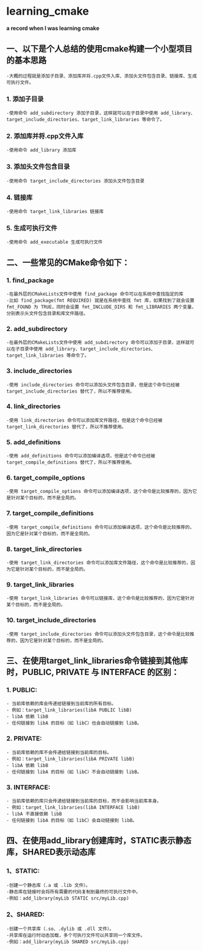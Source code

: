 # learning_cmake

**a record when I was learning cmake**

## 一、以下是个人总结的使用cmake构建一个小型项目的基本思路

    -大概的过程就是添加子目录、添加库并将.cpp文件入库、添加头文件包含目录、链接库、生成可执行文件。

### 1. 添加子目录

    -使用命令 add_subdirectory 添加子目录，这样就可以在子目录中使用 add_library、target_include_directories、target_link_libraries 等命令了。

### 2. 添加库并将.cpp文件入库

    -使用命令 add_library 添加库

### 3. 添加头文件包含目录

    -使用命令 target_include_directories 添加头文件包含目录

### 4. 链接库

    -使用命令 target_link_libraries 链接库

### 5. 生成可执行文件

    -使用命令 add_executable 生成可执行文件

## 二、一些常见的CMake命令如下：

### 1. find_package

    -在最外层的CMakeLists文件中使用 find_package 命令可以在系统中查找指定的库
    -比如 find_package(fmt REQUIRED) 就是在系统中查找 fmt 库，如果找到了就会设置 fmt_FOUND 为 TRUE，同时会设置 fmt_INCLUDE_DIRS 和 fmt_LIBRARIES 两个变量，分别表示头文件包含目录和库文件路径。

### 2. add_subdirectory

    -在最外层的CMakeLists文件中使用 add_subdirectory 命令可以添加子目录，这样就可以在子目录中使用 add_library、target_include_directories、target_link_libraries 等命令了。

### 3. include_directories

    -使用 include_directories 命令可以添加头文件包含目录，但是这个命令已经被 target_include_directories 替代了，所以不推荐使用。

### 4. link_directories

    -使用 link_directories 命令可以添加库文件路径，但是这个命令已经被 target_link_directories 替代了，所以不推荐使用。

### 5. add_definitions

    -使用 add_definitions 命令可以添加编译选项，但是这个命令已经被 target_compile_definitions 替代了，所以不推荐使用。

### 6. target_compile_options

    -使用 target_compile_options 命令可以添加编译选项，这个命令是比较推荐的，因为它是针对某个目标的，而不是全局的。

### 7. target_compile_definitions

    -使用 target_compile_definitions 命令可以添加编译选项，这个命令是比较推荐的，因为它是针对某个目标的，而不是全局的。

### 8. target_link_directories

    -使用 target_link_directories 命令可以添加库文件路径，这个命令是比较推荐的，因为它是针对某个目标的，而不是全局的。

### 9. target_link_libraries

    -使用 target_link_libraries 命令可以链接库，这个命令是比较推荐的，因为它是针对某个目标的，而不是全局的。

### 10. target_include_directories

    -使用 target_include_directories 命令可以添加头文件包含目录，这个命令是比较推荐的，因为它是针对某个目标的，而不是全局的。

## 三、在使用target_link_libraries命令链接到其他库时，PUBLIC, PRIVATE 与 INTERFACE 的区别：

### 1. PUBLIC:
    - 当前库依赖的库会传递给链接到当前库的所有目标。
    - 例如：target_link_libraries(libA PUBLIC libB)
    - libA 依赖 libB
    - 任何链接到 libA 的目标（如 libC）也会自动链接到 libB。

### 2. PRIVATE:
    - 当前库依赖的库不会传递给链接到当前库的目标。
    - 例如：target_link_libraries(libA PRIVATE libB)
    - libA 依赖 libB
    - 任何链接到 libA 的目标（如 libC）不会自动链接到 libB。

### 3. INTERFACE:
    - 当前库依赖的库只会传递给链接到当前库的目标，而不会影响当前库本身。
    - 例如：target_link_libraries(libA INTERFACE libB)
    - libA 不直接依赖 libB
    - 任何链接到 libA 的目标（如 libC）会自动链接到 libB。

## 四、在使用add_library创建库时，STATIC表示静态库，SHARED表示动态库
### 1、STATIC:

    -创建一个静态库（.a 或 .lib 文件）。
    -静态库在链接时会将所有需要的代码复制到最终的可执行文件中。
    -例如：add_library(myLib STATIC src/myLib.cpp)
### 2、SHARED:

    -创建一个共享库（.so、.dylib 或 .dll 文件）。
    -共享库在运行时动态加载，多个可执行文件可以共享同一个库文件。
    -例如：add_library(myLib SHARED src/myLib.cpp)